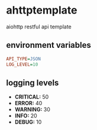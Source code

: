 # ahttptemplate

aiohttp restful api template

## environment variables

```ini
API_TYPE=JSON
LOG_LEVEL=10
```

## logging levels

-   **CRITICAL:** 50
-   **ERROR:** 40
-   **WARNING:** 30
-   **INFO:** 20
-   **DEBUG:** 10
